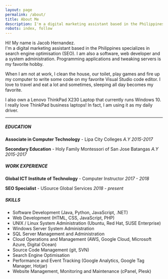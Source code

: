 ```yaml
---
layout: page
permalink: /about/
title: About Me
description: I'm a digital marketing assistant based in the Philippines specializes in search engine optimisation (SEO). I am also a software, web developer and a system administration. Programming applications and tweaking servers is my favorite hobby.
robots: index, follow
---
```


Hi! My name is Jacob Hernandez. <br>
I'm a digital marketing assistant based in the Philippines specializes in search engine optimisation (SEO). I am also a software, web developer and a system administration. Programming applications and tweaking servers is my favorite hobby.

When I am not at work, I clean the house, our toilet, play games and fire up my computer to write some code on my favorite Visual Studio code editor. I love to travel and eat a lot and sometimes, sleeping all day becomes my favorite.

I also own a Lenovo ThinkPad X230 Laptop that currently runs Windows 10. I really love ThinkPad business laptops! In fact, I am using it as my daily driver.

----------
##### **EDUCATION**
**Associate in Computer Technology** - 
Lipa City Colleges *A.Y 2015-2017*

**Secondary Education** - 
Holy Family Montessori of San Jose Batangas *A.Y 2015-2017*

##### **WORK EXPERIENCE**
**Global ICT Institute of Technology** - 
Computer Instructor *2017 - 2018*

**SEO Specialist** - 
USource Global Services *2018 - present*

##### **SKILLS**
- Software Development (Java, Python, JavaScript, .NET)
- Web Development (HTML, CSS, JavaScript, PHP)
- UNIX / Linux System Administration (Ubuntu, Red Hat, SUSE Enterprise)
- Windows Server System Administration
- SQL Server Management and Administration
- Cloud Operations and Management (AWS, Google Cloud, Microsoft Azure, Digital Ocean)
- Source Code Management (git, SVN)
- Search Engine Optimisation
- Performance and Event Tracking (Google Analytics, Google Tag Manager, Hotjar)
- Website Management, Monitoring and Maintenance (cPanel, Plesk)
